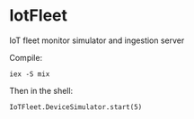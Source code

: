# IotFleet

IoT fleet monitor simulator and ingestion server

Compile:
```
iex -S mix
```

Then in the shell:

```
IoTFleet.DeviceSimulator.start(5)
```
